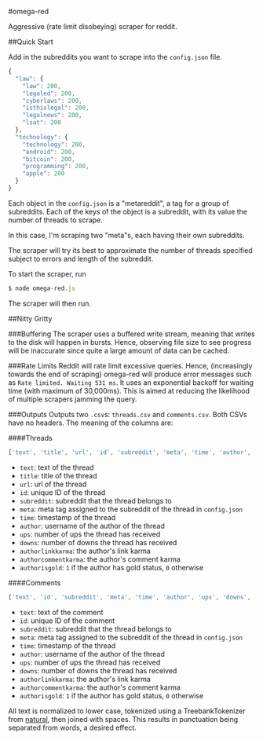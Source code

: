 #omega-red

Aggressive (rate limit disobeying) scraper for reddit.

##Quick Start

Add in the subreddits you want to scrape into the `config.json` file. 

```js
{
  "law": {
    "law": 200,
    "legaled": 200,
    "cyberlaws": 200,
    "isthislegal": 200,
    "legalnews": 200,
    "lsat": 200
  },
  "technology": {
    "technology": 200,
    "android": 200,
    "bitcoin": 200,
    "programming": 200,
    "apple": 200
  }
}
```

Each object in the `config.json` is a "metareddit", a tag for a group of subreddits. Each of the keys of the object is a subreddit, with its value the number of threads to scrape.

In this case, I'm scraping two "meta"s, each having their own subreddits.

The scraper will try its best to approximate the number of threads specified subject to errors and length of the subreddit.

To start the scraper, run

```js
$ node omega-red.js
```

The scraper will then run.

##Nitty Gritty

###Buffering
The scraper uses a buffered write stream, meaning that writes to the disk will happen in bursts. Hence, observing file size to see progress will be inaccurate since quite a large amount of data can be cached.

###Rate Limits
Reddit will rate limit excessive queries. Hence, (increasingly towards the end of scraping) omega-red will produce error messages such as `Rate limited. Waiting 531 ms`. It uses an exponential backoff for waiting time (with maximum of 30,000ms). This is aimed at reducing the likelihood of multiple scrapers jamming the query.

###Outputs
Outputs two `.csv`s: `threads.csv` and `comments.csv`. Both CSVs have no headers. The meaning of the columns are:

####Threads

```js
['text', 'title', 'url', 'id', 'subreddit', 'meta', 'time', 'author', 'ups', 'downs', 'authorlinkkarma', 'authorcommentkarma', 'authorisgold']
```

- `text`: text of the thread
- `title`: title of the thread
- `url`: url of the thread
- `id`: unique ID of the thread
- `subreddit`: subreddit that the thread belongs to
- `meta`: meta tag assigned to the subreddit of the thread in `config.json`
- `time`: timestamp of the thread
- `author`: username of the author of the thread
- `ups`: number of ups the thread has received
- `downs`: number of downs the thread has received
- `authorlinkkarma`: the author's link karma
- `authorcommentkarma`: the author's comment karma
- `authorisgold`: `1` if the author has gold status, `0` otherwise

####Comments

```js
['text', 'id', 'subreddit', 'meta', 'time', 'author', 'ups', 'downs', 'authorlinkkarma', 'authorcommentkarma', 'authorisgold']
```

- `text`: text of the comment
- `id`: unique ID of the comment
- `subreddit`: subreddit that the thread belongs to
- `meta`: meta tag assigned to the subreddit of the thread in `config.json`
- `time`: timestamp of the thread
- `author`: username of the author of the thread
- `ups`: number of ups the thread has received
- `downs`: number of downs the thread has received
- `authorlinkkarma`: the author's link karma
- `authorcommentkarma`: the author's comment karma
- `authorisgold`: `1` if the author has gold status, `0` otherwise

All text is normalized to lower case, tokenized using a TreebankTokenizer from [natural](https://github.com/NaturalNode/natural), then joined with spaces. This results in punctuation being separated from words, a desired effect.

